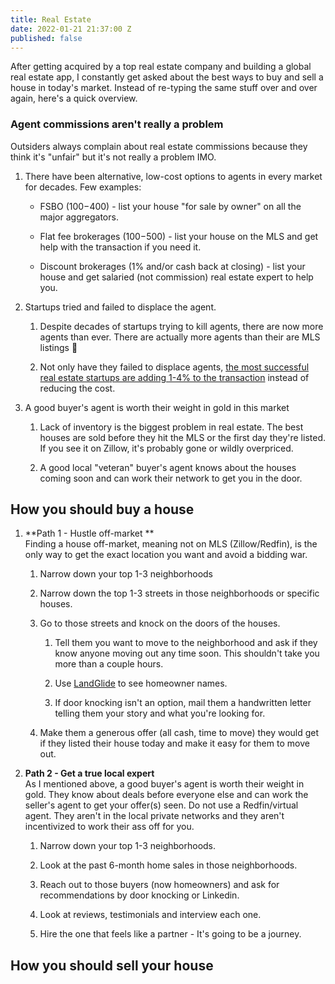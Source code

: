 ```yaml
---
title: Real Estate
date: 2022-01-21 21:37:00 Z
published: false
---
```


After getting acquired by a top real estate company and building a global real estate app, I constantly get asked about the best ways to buy and sell a house in today's market. Instead of re-typing the same stuff over and over again, here's a quick overview. 

### Agent commissions aren't really a problem 

Outsiders always complain about real estate commissions because they think it's "unfair" but it's not really a problem IMO. 

1. There have been alternative, low-cost options to agents in every market for decades. Few examples:

   * FSBO ($100-$400) - list your house "for sale by owner" on all the major aggregators.

   * Flat fee brokerages ($100-$500) - list your house on the MLS and get help with the transaction if you need it.

   * Discount brokerages (1% and/or cash back at closing) - list your house and get salaried (not commission) real estate expert to help you.

2. Startups tried and failed to displace the agent.

   1. Despite decades of startups trying to kill agents, there are now more agents than ever. There are actually more agents than their are MLS listings 🤣

   2. Not only have they failed to displace agents, [the most successful real estate startups are adding 1-4% to the transaction](https://twitter.com/jaymehoffman/status/1294685128636203008) instead of reducing the cost.

3. A good buyer's agent is worth their weight in gold in this market

   1. Lack of inventory is the biggest problem in real estate. The best houses are sold before they hit the MLS or the first day they're listed. If you see it on Zillow, it's probably gone or wildly overpriced.

   2. A good local "veteran" buyer's agent knows about the houses coming soon and can work their network to get you in the door. 

## How you should buy a house

1. **Path 1 - Hustle off-market **\
   Finding a house off-market, meaning not on MLS (Zillow/Redfin), is the only way to get the exact location you want and avoid a bidding war. 

   1. Narrow down your top 1-3 neighborhoods

   2. Narrow down the top 1-3 streets in those neighborhoods or specific houses.

   3. Go to those streets and knock on the doors of the houses.

      1. Tell them you want to move to the neighborhood and ask if they know anyone moving out any time soon. This shouldn't take you more than a couple hours. 

      2. Use [LandGlide](https://landglide.com/) to see homeowner names. 

      3. If door knocking isn't an option, mail them a handwritten letter telling them your story and what you're looking for. 

   4. Make them a generous offer (all cash, time to move) they would get if they listed their house today and make it easy for them to move out. 

2. **Path 2 - Get a true local expert**\
   As I mentioned above, a good buyer's agent is worth their weight in gold. They know about deals before everyone else and can work the seller's agent to get your offer(s) seen. Do not use a Redfin/virtual agent. They aren't in the local private networks and they aren't incentivized to work their ass off for you. 

   1.  Narrow down your top 1-3 neighborhoods.

   2. Look at the past 6-month home sales in those neighborhoods.

   3. Reach out to those buyers (now homeowners) and ask for recommendations by door knocking or Linkedin.

   4. Look at reviews, testimonials and interview each one.

   5. Hire the one that feels like a partner - It's going to be a journey.

## How you should sell your house